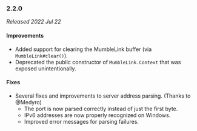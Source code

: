 ### 2.2.0

_Released 2022 Jul 22_

#### Improvements

- Added support for clearing the MumbleLink buffer (via `MumbleLink#clear()`).
- Deprecated the public constructor of `MumbleLink.Context` that was exposed unintentionally.

#### Fixes

- Several fixes and improvements to server address parsing. (Thanks to @Medyro)
  - The port is now parsed correctly instead of just the first byte.
  - IPv6 addresses are now properly recognized on Windows.
  - Improved error messages for parsing failures.